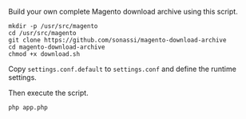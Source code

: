Build your own complete Magento download archive using this script.

~~~
mkdir -p /usr/src/magento
cd /usr/src/magento
git clone https://github.com/sonassi/magento-download-archive
cd magento-download-archive
chmod +x download.sh
~~~

Copy `settings.conf.default` to `settings.conf` and define the runtime settings.

Then execute the script.

~~~
php app.php
~~~
